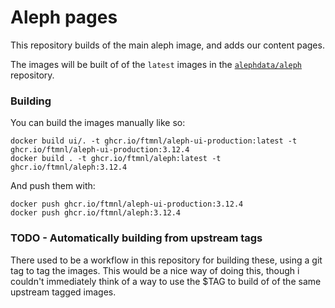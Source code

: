 
# Aleph pages

This repository builds of the main aleph image, and adds our content pages.

The images will be built of of the `latest` images in the [`alephdata/aleph`](https://github.com/alephdata/aleph/) repository.

### Building

You can build the images manually like so:
```
docker build ui/. -t ghcr.io/ftmnl/aleph-ui-production:latest -t ghcr.io/ftmnl/aleph-ui-production:3.12.4
docker build . -t ghcr.io/ftmnl/aleph:latest -t ghcr.io/ftmnl/aleph:3.12.4
```

And push them with:
```
docker push ghcr.io/ftmnl/aleph-ui-production:3.12.4
docker push ghcr.io/ftmnl/aleph:3.12.4
```

### TODO - Automatically building from upstream tags

There used to be a workflow in this repository for building these, using a git
tag to tag the images. This would be a nice way of doing this, though i couldn't
immediately think of a way to use the $TAG to build of of the same upstream
tagged images.

